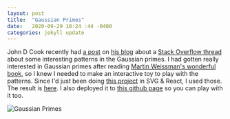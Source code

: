 ```yaml
---
layout: post
title:  "Gaussian Primes"
date:   2020-09-29 10:24 :44 -0400
categories: jekyll update
---
```

John D Cook recently had [a post](https://www.johndcook.com/blog/2020/09/24/gaussian_integer_walk/)
on [his blog](https://www.johndcook.com/blog/) about a [Stack Overflow thread](https://mathoverflow.net/questions/91423/gaussian-prime-spirals)
about some interesting patterns in the Gaussian primes. I had gotten really interested in Gaussian
primes after reading [Martin Weissman's wonderful book](http://illustratedtheoryofnumbers.com/), so
I knew I needed to make an interactive toy to play with the patterns. Since I'd just been doing
[this project](https://rustytriangles.github.io/jekyll/update/2020/09/22/tile_explorer.html) in
SVG & React, I used those. The result is [here](https://github.com/rustytriangles/gaussian_primes). I also
deployed it to [this github page](https://rustytriangles.github.io/gaussian_primes/) so you can play with it too.

![Gaussian Primes]({{site.baseurl}}/images/gaussian_primes_screenshot.png)

